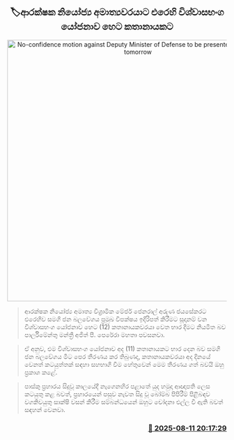 <p align='center'><b><h2 align='center' title='No-confidence motion against Deputy Minister of Defense to be presented to Speaker tomorrow'>🏷ආරක්ෂක නියෝජ්‍ය අමාත්‍යවරයාට එරෙහි විශ්වාසභංග යෝජනාව හෙට කතානායකට</h2></b></p>
<p align='center'><img src='https://helakuru.sgp1.cdn.digitaloceanspaces.com/esana/images/lib/aruna-gunasekara-yu.jpg' width='600' alt='No-confidence motion against Deputy Minister of Defense to be presented to Speaker tomorrow'></p>

> ආරක්ෂක නියෝජ්‍ය අමාත්‍ය විශ්‍රාමික මේජර් ජෙනරාල් අරුණ ජයසේකරට එරෙහිව සමගි ජන බලවේගය ප්‍රමුඛ විපක්ෂය ඉදිරිපත් කිරීමට සූදානම් වන විශ්වාසභංග යෝජනාව හෙට (12) කතානායකවරයා වෙත භාර දීමට නියමිත බව පාර්ලිමේන්තු මන්ත්‍රී අජිත් පී. පෙරේරා මහතා පවසනවා.

> ඒ අනුව, එම විශ්වාසභංග යෝජනාව අද (11) කතානායකට භාර දෙන බව සමගි ජන බලවේගය මීට පෙර තීරණය කර තිබුණද, කතානායකවරයා අද දිනයේ වෙනත් කටයුත්තක් සඳහා සහභාගි වීම හේතුවෙන් මෙම තීරණය ගත් බවයි ඔහු ප්‍රකාශ කළේ.

> පාස්කු ප්‍රහාරය සිදුවූ කාලයේදී නැගෙනහිර පළාතේ යුද හමුදා ආඥාපති ලෙස කටයුතු කළ බවත්, ප්‍රහාරයෙන් පසුව නැවත සිදු වූ බෝම්බ පිපිරීම් පිළිබඳව වගකිවයුතු සාක්ෂි වසන් කිරීම සම්බන්ධයෙන් ඔහුට චෝදනා එල්ල වී ඇති බවත් සඳහන් වෙනවා.



<h3 align='right'><a href='https://www.helakuru.lk/esana/p/112588/'>📅 2025-08-11 20:17:29</a></h3>
